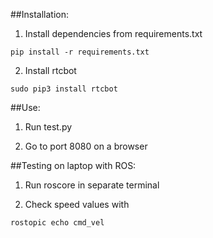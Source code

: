 ##Installation:

1. Install dependencies from requirements.txt
```
pip install -r requirements.txt
```
2. Install rtcbot
```
sudo pip3 install rtcbot
```

##Use:

1. Run test.py

2. Go to port 8080 on a browser


##Testing on laptop with ROS:

1. Run roscore in separate terminal

2. Check speed values with
```
rostopic echo cmd_vel
```